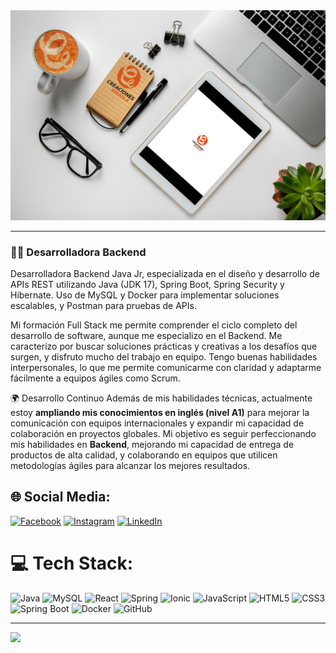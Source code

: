 <div>
  <img src="/portadacb.svg">
</div>

---


### 👩‍💻 Desarrolladora Backend

Desarrolladora Backend Java Jr, especializada en el diseño y desarrollo de APIs REST utilizando Java
(JDK 17), Spring Boot, Spring Security y Hibernate. Uso de MySQL y Docker para implementar soluciones escalables, y Postman para pruebas de APIs.

Mi formación Full Stack me permite comprender el ciclo completo del desarrollo de software, aunque me especializo en el Backend. Me caracterizo por buscar soluciones prácticas y creativas a los desafíos que surgen, y disfruto mucho del trabajo en equipo. Tengo buenas habilidades interpersonales, lo que me permite comunicarme con claridad y adaptarme fácilmente a equipos ágiles como Scrum.

 🌍 Desarrollo Continuo
Además de mis habilidades técnicas, actualmente estoy **ampliando mis conocimientos en inglés (nivel A1)** para mejorar la comunicación con equipos internacionales y expandir mi capacidad de colaboración en proyectos globales.
Mi objetivo es seguir perfeccionando mis habilidades en **Backend**, mejorando mi capacidad de entrega de productos de alta calidad, y colaborando en equipos que utilicen metodologías ágiles para alcanzar los mejores resultados.


## 🌐 Social Media:
[![Facebook](https://img.shields.io/badge/Facebook-%231877F2.svg?style=for-the-badge&logo=Facebook&logoColor=white)](https://www.facebook.com/creacionesbrunilaMarketing)
[![Instagram](https://img.shields.io/badge/Instagram-%23E4405F.svg?style=for-the-badge&logo=Instagram&logoColor=white)](https://www.instagram.com/creaciones_brunila/)
[![LinkedIn](https://img.shields.io/badge/LinkedIn-%230077B5.svg?style=for-the-badge&logo=linkedin&logoColor=white)](https://www.linkedin.com/in/creacionesbrunila/)



# 💻 Tech Stack:

![Java](https://img.shields.io/badge/java-%23ED8B00.svg?style=for-the-badge&logo=openjdk&logoColor=white) 
![MySQL](https://img.shields.io/badge/mysql-%2300000f.svg?style=for-the-badge&logo=mysql&logoColor=white) 
![React](https://img.shields.io/badge/react-%2320232a.svg?style=for-the-badge&logo=react&logoColor=%2361DAFB) 
![Spring](https://img.shields.io/badge/spring-%236DB33F.svg?style=for-the-badge&logo=spring&logoColor=white) 
![Ionic](https://img.shields.io/badge/Ionic-%233880FF.svg?style=for-the-badge&logo=Ionic&logoColor=white) 
![JavaScript](https://img.shields.io/badge/javascript-%23323330.svg?style=for-the-badge&logo=javascript&logoColor=%23F7DF1E) 
![HTML5](https://img.shields.io/badge/html5-%23E34F26.svg?style=for-the-badge&logo=html5&logoColor=white) 
![CSS3](https://img.shields.io/badge/css3-%231572B6.svg?style=for-the-badge&logo=css3&logoColor=white) 
![Spring Boot](https://img.shields.io/badge/Spring%20Boot-%236DB33F.svg?style=for-the-badge&logo=springboot&logoColor=white)
![Docker](https://img.shields.io/badge/Docker-%232496ED.svg?style=for-the-badge&logo=docker&logoColor=white)
![GitHub](https://img.shields.io/badge/GitHub-%23121011.svg?style=for-the-badge&logo=github&logoColor=white)





---
[![](https://visitcount.itsvg.in/api?id=sofia1988&icon=0&color=0)](https://visitcount.itsvg.in)

<!-- Proudly created with GPRM ( https://gprm.itsvg.in ) -->



